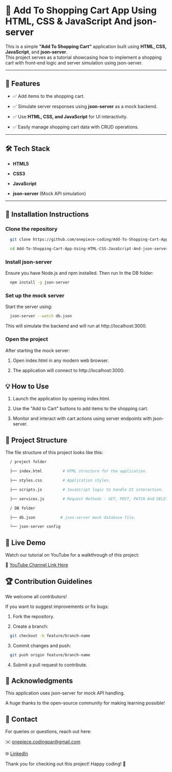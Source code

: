 # 🛒 Add To Shopping Cart App Using HTML, CSS & JavaScript And json-server

This is a simple **"Add To Shopping Cart"** application built using **HTML, CSS, JavaScript**, and **json-server**.  
This project serves as a tutorial showcasing how to implement a shopping cart with front-end logic and server simulation using json-server.

---

## 🚀 Features

- ✅ Add items to the shopping cart.
  
- ✅ Simulate server responses using **json-server** as a mock backend.
  
- ✅ Use **HTML, CSS, and JavaScript** for UI interactivity.
  
- ✅ Easily manage shopping cart data with CRUD operations.  

---

## 🛠️ Tech Stack

- **HTML5**
  
- **CSS3**
  
- **JavaScript**
  
- **json-server** (Mock API simulation)

---

## 📂 Installation Instructions

### Clone the repository

```bash
  git clone https://github.com/onepiece-coding/Add-To-Shopping-Cart-App-Using-HTML-CSS-JavaScript-And-json-server.git

  cd Add-To-Shopping-Cart-App-Using-HTML-CSS-JavaScript-And-json-server
```

### Install json-server

Ensure you have Node.js and npm installed. Then run In the DB folder:

```bash
  npm install -g json-server
```

### Set up the mock server

Start the server using:

```bash
  json-server --watch db.json
```

This will simulate the backend and will run at http://localhost:3000.

### Open the project

After starting the mock server:

1. Open index.html in any modern web browser.
   
3. The application will connect to http://localhost:3000.
   
## 💡 How to Use

1. Launch the application by opening index.html.

2. Use the "Add to Cart" buttons to add items to the shopping cart.

3. Monitor and interact with cart actions using server endpoints with json-server.

## 📁 Project Structure

The file structure of this project looks like this:

```bash
  / project folder

  ├── index.html         # HTML structure for the application.

  ├── styles.css         # Application styles.

  ├── scripts.js         # JavaScript logic to handle UI interaction.

  ├── services.js        # Request Methods - GET, POST, PATCH And DELETE

  / DB folder

  ├── db.json           # json-server mock database file.

  └── json-server config
```

## 🔗 Live Demo

Watch our tutorial on YouTube for a walkthrough of this project:

🎥 [YouTube Channel Link Here](https://www.youtube.com/watch?v=xbyGoAeDgcc&list=PLYSj6xbWtkznrp8ZsNuulbw524fImYQ-n&index=6)

## 🏆 Contribution Guidelines

We welcome all contributors!

If you want to suggest improvements or fix bugs:

1. Fork the repository.
   
2. Create a branch:
   
```bash
  git checkout -b feature/branch-name
```

3. Commit changes and push:
   
```bash
  git push origin feature/branch-name
```

4. Submit a pull request to contribute.
   
## 🙏 Acknowledgments

This application uses json-server for mock API handling.

A huge thanks to the open-source community for making learning possible!

## 💬 Contact

For queries or questions, reach out here:

✉️ onepiece.codingpar@gmail.com

🌐 [LinkedIn](https://www.linkedin.com/in/lahcen-alhiane-0799ba303/)

Thank you for checking out this project! Happy coding! 🚀
